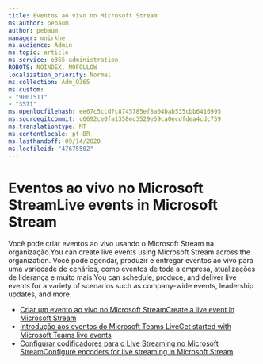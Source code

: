 ```yaml
---
title: Eventos ao vivo no Microsoft Stream
ms.author: pebaum
author: pebaum
manager: mnirkhe
ms.audience: Admin
ms.topic: article
ms.service: o365-administration
ROBOTS: NOINDEX, NOFOLLOW
localization_priority: Normal
ms.collection: Adm_O365
ms.custom:
- "9001511"
- "3571"
ms.openlocfilehash: ee67c5ccd7c8745785ef8a04bab535cbb6416995
ms.sourcegitcommit: c6692ce0fa1358ec3529e59ca0ecdfdea4cdc759
ms.translationtype: MT
ms.contentlocale: pt-BR
ms.lasthandoff: 09/14/2020
ms.locfileid: "47675502"
---
```

# <a name="live-events-in-microsoft-stream"></a><span data-ttu-id="8a0bf-102">Eventos ao vivo no Microsoft Stream</span><span class="sxs-lookup"><span data-stu-id="8a0bf-102">Live events in Microsoft Stream</span></span>

<span data-ttu-id="8a0bf-103">Você pode criar eventos ao vivo usando o Microsoft Stream na organização.</span><span class="sxs-lookup"><span data-stu-id="8a0bf-103">You can create live events using Microsoft Stream across the organization.</span></span> <span data-ttu-id="8a0bf-104">Você pode agendar, produzir e entregar eventos ao vivo para uma variedade de cenários, como eventos de toda a empresa, atualizações de liderança e muito mais.</span><span class="sxs-lookup"><span data-stu-id="8a0bf-104">You can schedule, produce, and deliver live events for a variety of scenarios such as company-wide events, leadership updates, and more.</span></span>

- [<span data-ttu-id="8a0bf-105">Criar um evento ao vivo no Microsoft Stream</span><span class="sxs-lookup"><span data-stu-id="8a0bf-105">Create a live event in Microsoft Stream</span></span>](https://docs.microsoft.com/stream/live-create-event)
- [<span data-ttu-id="8a0bf-106">Introdução aos eventos do Microsoft Teams Live</span><span class="sxs-lookup"><span data-stu-id="8a0bf-106">Get started with Microsoft Teams live events</span></span>](https://support.office.com/article/get-started-with-microsoft-teams-live-events-d077fec2-a058-483e-9ab5-1494afda578a)
- [<span data-ttu-id="8a0bf-107">Configurar codificadores para o Live Streaming no Microsoft Stream</span><span class="sxs-lookup"><span data-stu-id="8a0bf-107">Configure encoders for live streaming in Microsoft Stream</span></span>](https://docs.microsoft.com/stream/live-encoder-setup)
